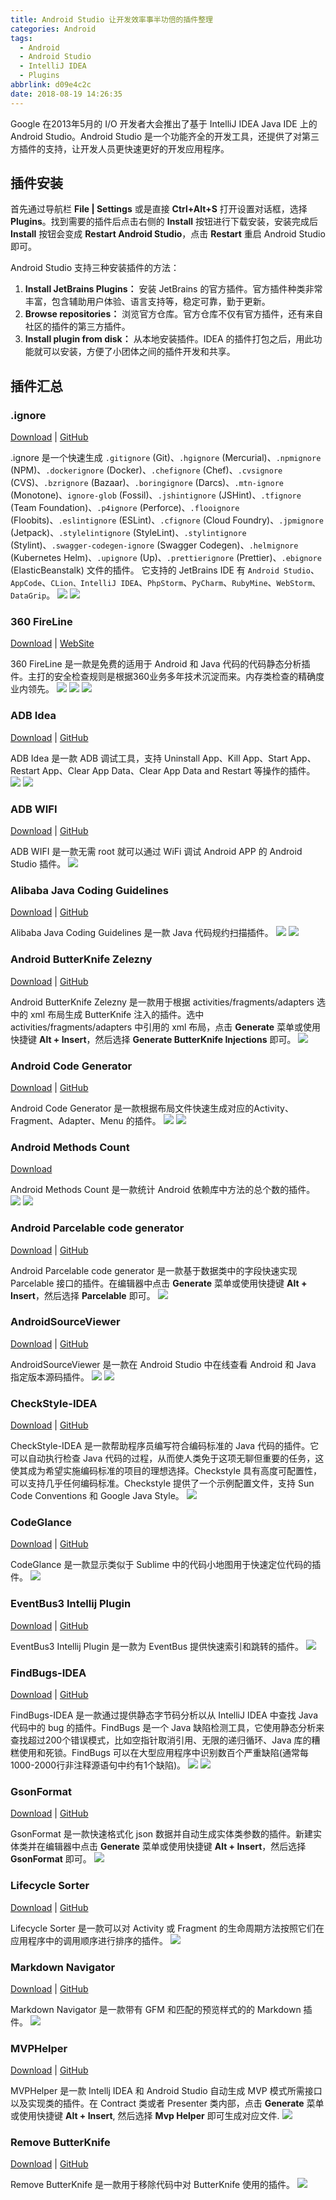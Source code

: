 ```yaml
---
title: Android Studio 让开发效率事半功倍的插件整理
categories: Android
tags:
  - Android
  - Android Studio
  - IntelliJ IDEA
  - Plugins
abbrlink: d09e4c2c
date: 2018-08-19 14:26:35
---
```


Google 在2013年5月的 I/O 开发者大会推出了基于 IntelliJ IDEA Java IDE 上的 Android Studio。Android Studio 是一个功能齐全的开发工具，还提供了对第三方插件的支持，让开发人员更快速更好的开发应用程序。

## 插件安装 ##
首先通过导航栏 **File | Settings** 或是直接 **Ctrl+Alt+S** 打开设置对话框，选择 **Plugins**。找到需要的插件后点击右侧的 **Install** 按钮进行下载安装，安装完成后 **Install** 按钮会变成 **Restart Android Studio**，点击 **Restart** 重启 Android Studio 即可。

Android Studio 支持三种安装插件的方法：
1. **Install JetBrains Plugins：** 安装 JetBrains 的官方插件。官方插件种类非常丰富，包含辅助用户体验、语言支持等，稳定可靠，勤于更新。
2. **Browse repositories：** 浏览官方仓库。官方仓库不仅有官方插件，还有来自社区的插件的第三方插件。
3. **Install plugin from disk：** 从本地安装插件。IDEA 的插件打包之后，用此功能就可以安装，方便了小团体之间的插件开发和共享。

## 插件汇总 ##
### .ignore ###
[Download](https://plugins.jetbrains.com/plugin/7495) | [GitHub](https://github.com/hsz/idea-gitignore)

.ignore 是一个快速生成 `.gitignore` (Git)、`.hgignore` (Mercurial)、`.npmignore` (NPM)、`.dockerignore` (Docker)、`.chefignore` (Chef)、`.cvsignore` (CVS)、`.bzrignore` (Bazaar)、`.boringignore` (Darcs)、`.mtn-ignore` (Monotone)、`ignore-glob` (Fossil)、`.jshintignore` (JSHint)、`.tfignore` (Team Foundation)、`.p4ignore` (Perforce)、`.flooignore` (Floobits)、`.eslintignore` (ESLint)、`.cfignore` (Cloud Foundry)、`.jpmignore` (Jetpack)、`.stylelintignore` (StyleLint)、`.stylintignore` (Stylint)、`.swagger-codegen-ignore` (Swagger Codegen)、`.helmignore` (Kubernetes Helm)、`.upignore` (Up)、`.prettierignore` (Prettier)、`.ebignore` (ElasticBeanstalk) 文件的插件。 它支持的 JetBrains IDE 有 `Android Studio`、`AppCode`、`CLion、IntelliJ IDEA`、`PhpStorm`、`PyCharm`、`RubyMine`、`WebStorm、DataGrip`。
![](https://user-gold-cdn.xitu.io/2018/10/10/1665cd65b27f795c?w=1200&h=887&f=png&s=468405)
![](https://user-gold-cdn.xitu.io/2018/10/10/1665cd681bbde5c0?w=800&h=594&f=png&s=180564)

### 360 FireLine ###
[Download](https://plugins.jetbrains.com/plugin/9292) | [WebSite](http://magic.360.cn/)

360 FireLine 是一款是免费的适用于 Android 和 Java 代码的代码静态分析插件。主打的安全检查规则是根据360业务多年技术沉淀而来。内存类检查的精确度业内领先。
![](https://user-gold-cdn.xitu.io/2018/10/12/16666499c50c29e6?w=1038&h=701&f=png&s=38265)
![](https://user-gold-cdn.xitu.io/2018/10/12/1666649b61e69e9d?w=457&h=764&f=png&s=54499)
![](https://user-gold-cdn.xitu.io/2018/10/12/1666649cf43676ca?w=881&h=389&f=jpeg&s=32588)

### ADB Idea ###
[Download](https://plugins.jetbrains.com/plugin/7380) | [GitHub](https://github.com/pbreault/adb-idea)

ADB Idea 是一款 ADB 调试工具，支持 Uninstall App、Kill App、Start App、Restart App、Clear App Data、Clear App Data and Restart 等操作的插件。
![](https://user-gold-cdn.xitu.io/2018/10/10/1665cdf93e7be9dd?w=651&h=410&f=png&s=44841)
![](https://user-gold-cdn.xitu.io/2018/10/10/1665cdf47adb5048?w=316&h=300&f=png&s=18753)

### ADB WIFI ###
[Download](https://plugins.jetbrains.com/plugin/7856) | [GitHub](https://github.com/layerlre/ADBWIFI)

ADB WIFI 是一款无需 root 就可以通过 WiFi 调试 Android APP 的 Android Studio 插件。
![](https://user-gold-cdn.xitu.io/2018/10/10/1665ce32d2ca1668?w=598&h=92&f=png&s=10422)

### Alibaba Java Coding Guidelines ###
[Download](https://plugins.jetbrains.com/plugin/10046) | [GitHub](https://github.com/alibaba/p3c)

Alibaba Java Coding Guidelines 是一款 Java 代码规约扫描插件。
![](https://user-gold-cdn.xitu.io/2018/10/10/1665ceeb46a11f8c?w=469&h=1133&f=png&s=75360)
![](https://user-gold-cdn.xitu.io/2018/10/10/1665ceed24d82cd1?w=1082&h=342&f=png&s=52811)

### Android ButterKnife Zelezny ###
[Download](https://plugins.jetbrains.com/plugin/7369) | [GitHub](https://github.com/avast/android-butterknife-zelezny)

Android ButterKnife Zelezny 是一款用于根据 activities/fragments/adapters 选中的 xml 布局生成 ButterKnife 注入的插件。选中 activities/fragments/adapters 中引用的 xml 布局，点击 **Generate** 菜单或使用快捷键 **Alt + Insert**，然后选择 **Generate ButterKnife Injections** 即可。
![](https://user-gold-cdn.xitu.io/2018/10/10/1665cf3ca52dd542?w=712&h=591&f=gif&s=224045)

### Android Code Generator ###
[Download](https://plugins.jetbrains.com/plugin/7595) | [GitHub](https://github.com/tmorcinek/android-codegenerator-plugin-intellij)

Android Code Generator 是一款根据布局文件快速生成对应的Activity、Fragment、Adapter、Menu 的插件。
![](https://user-gold-cdn.xitu.io/2018/10/10/1665d579274807b3?w=1152&h=720&f=gif&s=1314525)
![](https://user-gold-cdn.xitu.io/2018/10/10/1665d58067ae589a?w=1152&h=720&f=gif&s=1036291)

### Android Methods Count ###
[Download](https://plugins.jetbrains.com/plugin/8076)

Android Methods Count 是一款统计 Android 依赖库中方法的总个数的插件。
![](https://user-gold-cdn.xitu.io/2018/10/10/1665d0566e9e6342?w=650&h=222&f=gif&s=196419)
![](https://user-gold-cdn.xitu.io/2018/10/10/1665d05853f75575?w=530&h=81&f=png&s=19180)

### Android Parcelable code generator ###
[Download](https://plugins.jetbrains.com/plugin/7332) | [GitHub](https://github.com/mcharmas/android-parcelable-intellij-plugin/)

Android Parcelable code generator 是一款基于数据类中的字段快速实现 Parcelable 接口的插件。在编辑器中点击 **Generate** 菜单或使用快捷键 **Alt + Insert**，然后选择 **Parcelable** 即可。
![](https://user-gold-cdn.xitu.io/2018/10/10/1665d0eecd18e5e3?w=600&h=601&f=png&s=85375)

### AndroidSourceViewer ###
[Download](https://plugins.jetbrains.com/plugin/10187) | [GitHub](https://github.com/pengwei1024/AndroidSourceViewer)

AndroidSourceViewer 是一款在 Android Studio 中在线查看 Android 和 Java 指定版本源码插件。
![](https://user-gold-cdn.xitu.io/2018/10/12/16667115154a6478?w=310&h=254&f=png&s=27812)
![](https://user-gold-cdn.xitu.io/2018/10/12/1666711857bb2332?w=636&h=512&f=png&s=134796)

### CheckStyle-IDEA ###
[Download](https://plugins.jetbrains.com/plugin/1065) | [GitHub](https://github.com/jshiell/checkstyle-idea)

CheckStyle-IDEA 是一款帮助程序员编写符合编码标准的 Java 代码的插件。它可以自动执行检查 Java 代码的过程，从而使人类免于这项无聊但重要的任务，这使其成为希望实施编码标准的项目的理想选择。Checkstyle 具有高度可配置性，可以支持几乎任何编码标准。Checkstyle 提供了一个示例配置文件，支持 Sun Code Conventions 和 Google Java Style。
![](https://user-gold-cdn.xitu.io/2018/10/12/16666ffdb6617ec3?w=1163&h=935&f=png&s=79634)

### CodeGlance ###
[Download](https://plugins.jetbrains.com/plugin/7275) | [GitHub](https://github.com/Vektah/CodeGlance)

CodeGlance 是一款显示类似于 Sublime 中的代码小地图用于快速定位代码的插件。
![](https://user-gold-cdn.xitu.io/2018/10/10/1665d6137c651035?w=1282&h=697&f=png&s=651937)

### EventBus3 Intellij Plugin ###
[Download](https://plugins.jetbrains.com/plugin/8603) | [GitHub](https://github.com/likfe/eventbus3-intellij-plugin)

EventBus3 Intellij Plugin 是一款为 EventBus 提供快速索引和跳转的插件。
![](https://user-gold-cdn.xitu.io/2018/10/12/16666e36dbcea911?w=600&h=400&f=gif&s=432363)

### FindBugs-IDEA ###
[Download](https://plugins.jetbrains.com/plugin/3847) | [GitHub](https://github.com/andrepdo/findbugs-idea)

FindBugs-IDEA 是一款通过提供静态字节码分析以从 IntelliJ IDEA 中查找 Java 代码中的 bug 的插件。FindBugs 是一个 Java 缺陷检测工具，它使用静态分析来查找超过200个错误模式，比如空指针取消引用、无限的递归循环、Java 库的糟糕使用和死锁。FindBugs 可以在大型应用程序中识别数百个严重缺陷(通常每1000-2000行非注释源语句中约有1个缺陷)。
![](https://user-gold-cdn.xitu.io/2018/10/12/16666fa3883acb3e?w=1140&h=534&f=png&s=98882)
![](https://user-gold-cdn.xitu.io/2018/10/12/16666fa739970eae?w=1736&h=1144&f=png&s=340743)

### GsonFormat ###
[Download](https://plugins.jetbrains.com/plugin/7654) | [GitHub](https://github.com/zzz40500/GsonFormat)

GsonFormat 是一款快速格式化 json 数据并自动生成实体类参数的插件。新建实体类并在编辑器中点击 **Generate** 菜单或使用快捷键 **Alt + Insert**，然后选择 **GsonFormat** 即可。
![](https://user-gold-cdn.xitu.io/2018/10/10/1665d1cf88706283?w=819&h=652&f=gif&s=388525)

### Lifecycle Sorter ###
[Download](https://plugins.jetbrains.com/plugin/7742) | [GitHub](https://github.com/armandAkop/Lifecycle-Sorter)

Lifecycle Sorter 是一款可以对 Activity 或 Fragment 的生命周期方法按照它们在应用程序中的调用顺序进行排序的插件。
![](https://user-gold-cdn.xitu.io/2018/10/10/1665d28b507a852d?w=2080&h=1613&f=png&s=555296)

### Markdown Navigator ###
[Download](https://plugins.jetbrains.com/plugin/7896) | [GitHub](https://github.com/vsch/idea-multimarkdown)

Markdown Navigator 是一款带有 GFM 和匹配的预览样式的的 Markdown 插件。
![](https://user-gold-cdn.xitu.io/2018/10/10/1665d3006d96b10b?w=1102&h=596&f=gif&s=2159593)

### MVPHelper ###
[Download](https://plugins.jetbrains.com/plugin/8507) | [GitHub](https://github.com/githubwing/MVPHelper)

MVPHelper 是一款 Intellj IDEA 和 Android Studio 自动生成 MVP 模式所需接口以及实现类的插件。在 Contract 类或者 Presenter 类内部，点击 **Generate** 菜单或使用快捷键 **Alt + Insert**, 然后选择 **Mvp Helper** 即可生成对应文件.
![](https://user-gold-cdn.xitu.io/2018/10/10/1665d351ee1a16df?w=958&h=518&f=gif&s=286497)

### Remove ButterKnife ###
[Download](https://plugins.jetbrains.com/plugin/8432) | [GitHub](https://github.com/u3shadow/RemoveButterKnife)

Remove ButterKnife 是一款用于移除代码中对 ButterKnife 使用的插件。
![](https://user-gold-cdn.xitu.io/2018/10/10/1665d384560cf98f?w=1452&h=674&f=gif&s=458990)


